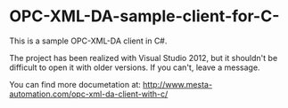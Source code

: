 OPC-XML-DA-sample-client-for-C-
===============================

This is a sample OPC-XML-DA client in C#.

The project has been realized with Visual Studio 2012, but it shouldn't be difficult to open it with older versions.
If you can't, leave a message.

You can find more documetation at: http://www.mesta-automation.com/opc-xml-da-client-with-c/